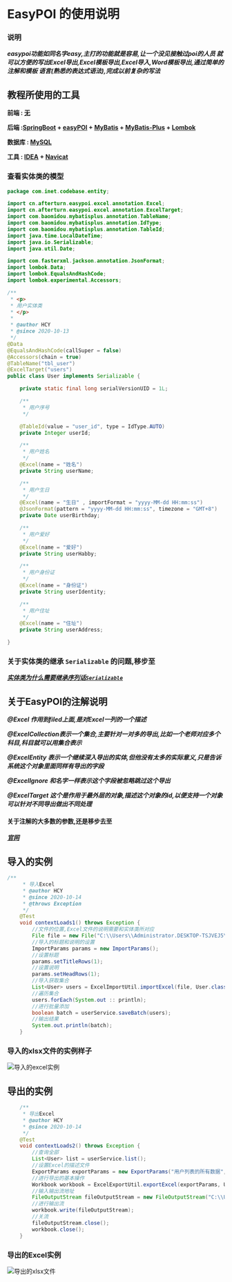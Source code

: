 # EasyPOI 的使用说明

### 说明

**_easypoi功能如同名字easy,主打的功能就是容易,让一个没见接触过poi的人员
就可以方便的写出Excel导出,Excel模板导出,Excel导入,Word模板导出,通过简单的注解和模板
语言(熟悉的表达式语法),完成以前复杂的写法_**



## 教程所使用的工具

**前端 : [无](null)**

**后端 :[SpringBoot](https://spring.io/) + [easyPOI](http://www.wupaas.com/) + [MyBatis](https://mybatis.org/mybatis-3/) + [MyBatis-Plus](https://baomidou.com/) + [Lombok](https://projectlombok.org/)**

**数据库 : [MySQL](https://www.mysql.com/)**

**工具 : [IDEA](https://www.jetbrains.com/) + [Navicat](http://www.navicat.com.cn/)**



### 查看实体类的模型

```java
package com.inet.codebase.entity;

import cn.afterturn.easypoi.excel.annotation.Excel;
import cn.afterturn.easypoi.excel.annotation.ExcelTarget;
import com.baomidou.mybatisplus.annotation.TableName;
import com.baomidou.mybatisplus.annotation.IdType;
import com.baomidou.mybatisplus.annotation.TableId;
import java.time.LocalDateTime;
import java.io.Serializable;
import java.util.Date;

import com.fasterxml.jackson.annotation.JsonFormat;
import lombok.Data;
import lombok.EqualsAndHashCode;
import lombok.experimental.Accessors;

/**
 * <p>
 * 用户实体类
 * </p>
 *
 * @author HCY
 * @since 2020-10-13
 */
@Data
@EqualsAndHashCode(callSuper = false)
@Accessors(chain = true)
@TableName("tbl_user")
@ExcelTarget("users")
public class User implements Serializable {

    private static final long serialVersionUID = 1L;

    /**
     * 用户序号
     */

    @TableId(value = "user_id", type = IdType.AUTO)
    private Integer userId;

    /**
     * 用户姓名
     */
    @Excel(name = "姓名")
    private String userName;

    /**
     * 用户生日
     */
    @Excel(name = "生日" , importFormat = "yyyy-MM-dd HH:mm:ss")
    @JsonFormat(pattern = "yyyy-MM-dd HH:mm:ss", timezone = "GMT+8")
    private Date userBirthday;

    /**
     * 用户爱好
     */
    @Excel(name = "爱好")
    private String userHabby;

    /**
     * 用户身份证
     */
    @Excel(name = "身份证")
    private String userIdentity;

    /**
     * 用户住址
     */
    @Excel(name = "住址")
    private String userAddress;

}
```



### 关于实体类的继承 `Serializable` 的问题,移步至

**_[实体类为什么需要继承序列话`Serializable`](https://github.com/xiaoxunyao/Serializable)_**



## 关于EasyPOI的注解说明

**_@Excel 作用到filed上面,是对Excel一列的一个描述_**

**_@ExcelCollection表示一个集合,主要针对一对多的导出,比如一个老师对应多个科目,科目就可以用集合表示_**

**_@ExcelEntity 表示一个继续深入导出的实体,但他没有太多的实际意义,只是告诉系统这个对象里面同样有导出的字段_**

**_@ExcelIgnore 和名字一样表示这个字段被忽略跳过这个导出_**

**_@ExcelTarget 这个是作用于最外层的对象,描述这个对象的id,以便支持一个对象可以针对不同导出做出不同处理_**

#### 关于注解的大多数的参数,还是移步去至

**_[官网](http://doc.wupaas.com/docs/easypoi/easypoi-1c0u96flii98v)_**



## 导入的实例

```java
/**
     * 导入Excel
     * @author HCY
     * @since 2020-10-14
     * @throws Exception
     */
    @Test
    void contextLoads1() throws Exception {
        //文件的位置,Excel文件的说明需要和实体类所对应
        File file = new File("C:\\Users\\Administrator.DESKTOP-TSJVEJ5\\Desktop\\test\\test.xlsx");
        //导入的标题和说明的设置
        ImportParams params = new ImportParams();
        //设置标题
        params.setTitleRows(1);
        //设置说明
        params.setHeadRows(1);
        //导入获取集合
        List<User> users = ExcelImportUtil.importExcel(file, User.class, params);
        //遍历集合
        users.forEach(System.out :: println);
        //进行批量添加
        boolean batch = userService.saveBatch(users);
        //输出结果
        System.out.println(batch);
    }
```



### 导入的xlsx文件的实例样子

![导入的excel实例](https://ss.im5i.com/2020/10/14/Snipaste_2020-10-14_14-41-43.png)



## 导出的实例

```java
	/**
     * 导出Excel
     * @author HCY
     * @since 2020-10-14
     */
    @Test
    void contextLoads2() throws Exception {
        //查询全部
        List<User> list = userService.list();
        //设置Excel的描述文件
        ExportParams exportParams = new ExportParams("用户列表的所有数据", "用户信息" , ExcelType.XSSF);
        //进行导出的基本操作
        Workbook workbook = ExcelExportUtil.exportExcel(exportParams, User.class, list);
        //输入输出流地址
        FileOutputStream fileOutputStream = new FileOutputStream("C:\\Users\\Administrator.DESKTOP-TSJVEJ5\\Desktop\\test\\users.xlsx");
        //进行输出流
        workbook.write(fileOutputStream);
        //关流
        fileOutputStream.close();
        workbook.close();
    }
```

### 导出的Excel实例

![导出的xlsx文件](https://ss.im5i.com/2020/10/14/Snipaste_2020-10-14_14-47-49.png)



